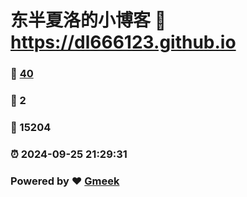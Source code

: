 # 东半夏洛的小博客 :link: https://dl666123.github.io 
### :page_facing_up: [40](https://dl666123.github.io/tag.html) 
### :speech_balloon: 2 
### :hibiscus: 15204 
### :alarm_clock: 2024-09-25 21:29:31 
### Powered by :heart: [Gmeek](https://github.com/Meekdai/Gmeek)
